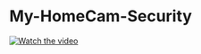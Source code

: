 # My-HomeCam-Security
[![Watch the video](https://user-images.githubusercontent.com/55200686/99917137-72e86100-2d1f-11eb-9bf9-a548b8d7a699.jpg)](https://drive.google.com/drive/u/0/folders/17Fis1vASnBp3RG1X3LoO70RmMCvE8m6c)
